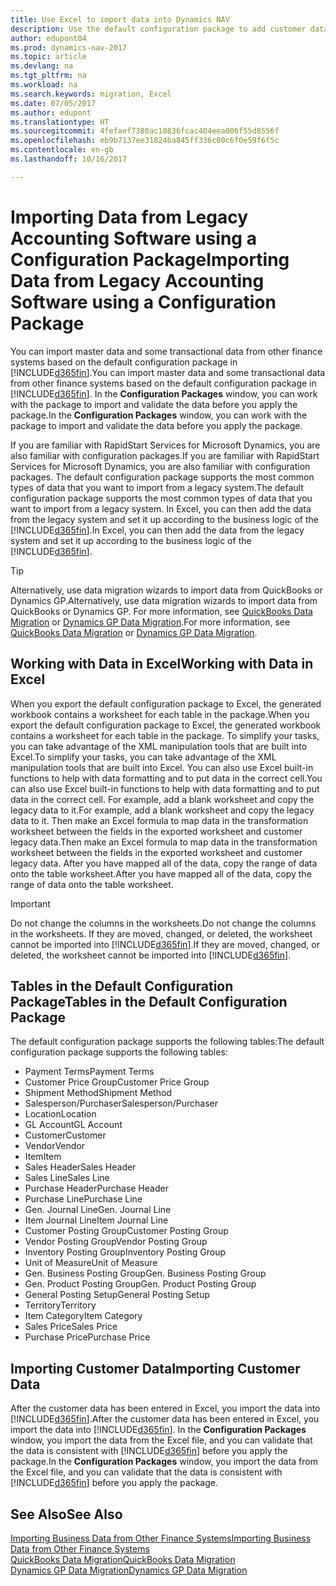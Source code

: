 ```yaml
---
title: Use Excel to import data into Dynamics NAV
description: Use the default configuration package to add customer data in Excel and import the data back into Dynamics NAV.
author: edupont04
ms.prod: dynamics-nav-2017
ms.topic: article
ms.devlang: na
ms.tgt_pltfrm: na
ms.workload: na
ms.search.keywords: migration, Excel
ms.date: 07/05/2017
ms.author: edupont
ms.translationtype: HT
ms.sourcegitcommit: 4fefaef7380ac10836fcac404eea006f55d8556f
ms.openlocfilehash: eb9b7137ee31824ba845ff336c00c6f0e59f6f5c
ms.contentlocale: en-gb
ms.lasthandoff: 10/16/2017

---
```

# <a name="importing-data-from-legacy-accounting-software-using-a-configuration-package"></a><span data-ttu-id="4ae93-103">Importing Data from Legacy Accounting Software using a Configuration Package</span><span class="sxs-lookup"><span data-stu-id="4ae93-103">Importing Data from Legacy Accounting Software using a Configuration Package</span></span>
<span data-ttu-id="4ae93-104">You can import master data and some transactional data from other finance systems based on the default configuration package in [!INCLUDE[d365fin](includes/d365fin_md.md)].</span><span class="sxs-lookup"><span data-stu-id="4ae93-104">You can import master data and some transactional data from other finance systems based on the default configuration package in [!INCLUDE[d365fin](includes/d365fin_md.md)].</span></span> <span data-ttu-id="4ae93-105">In the **Configuration Packages** window, you can work with the package to import and validate the data before you apply the package.</span><span class="sxs-lookup"><span data-stu-id="4ae93-105">In the **Configuration Packages** window, you can work with the package to import and validate the data before you apply the package.</span></span>  

<span data-ttu-id="4ae93-106">If you are familiar with RapidStart Services for Microsoft Dynamics, you are also familiar with configuration packages.</span><span class="sxs-lookup"><span data-stu-id="4ae93-106">If you are familiar with RapidStart Services for Microsoft Dynamics, you are also familiar with configuration packages.</span></span> <span data-ttu-id="4ae93-107">The default configuration package supports the most common types of data that you want to import from a legacy system.</span><span class="sxs-lookup"><span data-stu-id="4ae93-107">The default configuration package supports the most common types of data that you want to import from a legacy system.</span></span> <span data-ttu-id="4ae93-108">In Excel, you can then add the data from the legacy system and set it up according to the business logic of the [!INCLUDE[d365fin](includes/d365fin_md.md)].</span><span class="sxs-lookup"><span data-stu-id="4ae93-108">In Excel, you can then add the data from the legacy system and set it up according to the business logic of the [!INCLUDE[d365fin](includes/d365fin_md.md)].</span></span>  

> [!TIP]  
>   <span data-ttu-id="4ae93-109">Alternatively, use data migration wizards to import data from QuickBooks or Dynamics GP.</span><span class="sxs-lookup"><span data-stu-id="4ae93-109">Alternatively, use data migration wizards to import data from QuickBooks or Dynamics GP.</span></span> <span data-ttu-id="4ae93-110">For more information, see [QuickBooks Data Migration](ui-extensions-quickbooks-data-migration.md) or [Dynamics GP Data Migration](ui-extensions-dynamicsgp-data-migration.md).</span><span class="sxs-lookup"><span data-stu-id="4ae93-110">For more information, see [QuickBooks Data Migration](ui-extensions-quickbooks-data-migration.md) or [Dynamics GP Data Migration](ui-extensions-dynamicsgp-data-migration.md).</span></span>  

## <a name="working-with-data-in-excel"></a><span data-ttu-id="4ae93-111">Working with Data in Excel</span><span class="sxs-lookup"><span data-stu-id="4ae93-111">Working with Data in Excel</span></span>
<span data-ttu-id="4ae93-112">When you export the default configuration package to Excel, the generated workbook contains a worksheet for each table in the package.</span><span class="sxs-lookup"><span data-stu-id="4ae93-112">When you export the default configuration package to Excel, the generated workbook contains a worksheet for each table in the package.</span></span> <span data-ttu-id="4ae93-113">To simplify your tasks, you can take advantage of the XML manipulation tools that are built into Excel.</span><span class="sxs-lookup"><span data-stu-id="4ae93-113">To simplify your tasks, you can take advantage of the XML manipulation tools that are built into Excel.</span></span> <span data-ttu-id="4ae93-114">You can also use Excel built-in functions to help with data formatting and to put data in the correct cell.</span><span class="sxs-lookup"><span data-stu-id="4ae93-114">You can also use Excel built-in functions to help with data formatting and to put data in the correct cell.</span></span> <span data-ttu-id="4ae93-115">For example, add a blank worksheet and copy the legacy data to it.</span><span class="sxs-lookup"><span data-stu-id="4ae93-115">For example, add a blank worksheet and copy the legacy data to it.</span></span> <span data-ttu-id="4ae93-116">Then make an Excel formula to map data in the transformation worksheet between the fields in the exported worksheet and customer legacy data.</span><span class="sxs-lookup"><span data-stu-id="4ae93-116">Then make an Excel formula to map data in the transformation worksheet between the fields in the exported worksheet and customer legacy data.</span></span> <span data-ttu-id="4ae93-117">After you have mapped all of the data, copy the range of data onto the table worksheet.</span><span class="sxs-lookup"><span data-stu-id="4ae93-117">After you have mapped all of the data, copy the range of data onto the table worksheet.</span></span>  

> [!IMPORTANT]  
>  <span data-ttu-id="4ae93-118">Do not change the columns in the worksheets.</span><span class="sxs-lookup"><span data-stu-id="4ae93-118">Do not change the columns in the worksheets.</span></span> <span data-ttu-id="4ae93-119">If they are moved, changed, or deleted, the worksheet cannot be imported into [!INCLUDE[d365fin](includes/d365fin_md.md)].</span><span class="sxs-lookup"><span data-stu-id="4ae93-119">If they are moved, changed, or deleted, the worksheet cannot be imported into [!INCLUDE[d365fin](includes/d365fin_md.md)].</span></span>

## <a name="tables-in-the-default-configuration-package"></a><span data-ttu-id="4ae93-120">Tables in the Default Configuration Package</span><span class="sxs-lookup"><span data-stu-id="4ae93-120">Tables in the Default Configuration Package</span></span>
<span data-ttu-id="4ae93-121">The default configuration package supports the following tables:</span><span class="sxs-lookup"><span data-stu-id="4ae93-121">The default configuration package supports the following tables:</span></span>

-   <span data-ttu-id="4ae93-122">Payment Terms</span><span class="sxs-lookup"><span data-stu-id="4ae93-122">Payment Terms</span></span>
-   <span data-ttu-id="4ae93-123">Customer Price Group</span><span class="sxs-lookup"><span data-stu-id="4ae93-123">Customer Price Group</span></span>
-   <span data-ttu-id="4ae93-124">Shipment Method</span><span class="sxs-lookup"><span data-stu-id="4ae93-124">Shipment Method</span></span>
-   <span data-ttu-id="4ae93-125">Salesperson/Purchaser</span><span class="sxs-lookup"><span data-stu-id="4ae93-125">Salesperson/Purchaser</span></span>
-   <span data-ttu-id="4ae93-126">Location</span><span class="sxs-lookup"><span data-stu-id="4ae93-126">Location</span></span>
-   <span data-ttu-id="4ae93-127">GL Account</span><span class="sxs-lookup"><span data-stu-id="4ae93-127">GL Account</span></span>
-   <span data-ttu-id="4ae93-128">Customer</span><span class="sxs-lookup"><span data-stu-id="4ae93-128">Customer</span></span>
-   <span data-ttu-id="4ae93-129">Vendor</span><span class="sxs-lookup"><span data-stu-id="4ae93-129">Vendor</span></span>
-   <span data-ttu-id="4ae93-130">Item</span><span class="sxs-lookup"><span data-stu-id="4ae93-130">Item</span></span>
-   <span data-ttu-id="4ae93-131">Sales Header</span><span class="sxs-lookup"><span data-stu-id="4ae93-131">Sales Header</span></span>
-   <span data-ttu-id="4ae93-132">Sales Line</span><span class="sxs-lookup"><span data-stu-id="4ae93-132">Sales Line</span></span>
-   <span data-ttu-id="4ae93-133">Purchase Header</span><span class="sxs-lookup"><span data-stu-id="4ae93-133">Purchase Header</span></span>
-   <span data-ttu-id="4ae93-134">Purchase Line</span><span class="sxs-lookup"><span data-stu-id="4ae93-134">Purchase Line</span></span>
-   <span data-ttu-id="4ae93-135">Gen. Journal Line</span><span class="sxs-lookup"><span data-stu-id="4ae93-135">Gen. Journal Line</span></span>
-   <span data-ttu-id="4ae93-136">Item Journal Line</span><span class="sxs-lookup"><span data-stu-id="4ae93-136">Item Journal Line</span></span>
-   <span data-ttu-id="4ae93-137">Customer Posting Group</span><span class="sxs-lookup"><span data-stu-id="4ae93-137">Customer Posting Group</span></span>
-   <span data-ttu-id="4ae93-138">Vendor Posting Group</span><span class="sxs-lookup"><span data-stu-id="4ae93-138">Vendor Posting Group</span></span>
-   <span data-ttu-id="4ae93-139">Inventory Posting Group</span><span class="sxs-lookup"><span data-stu-id="4ae93-139">Inventory Posting Group</span></span>
-   <span data-ttu-id="4ae93-140">Unit of Measure</span><span class="sxs-lookup"><span data-stu-id="4ae93-140">Unit of Measure</span></span>
-   <span data-ttu-id="4ae93-141">Gen. Business Posting Group</span><span class="sxs-lookup"><span data-stu-id="4ae93-141">Gen. Business Posting Group</span></span>
-   <span data-ttu-id="4ae93-142">Gen. Product Posting Group</span><span class="sxs-lookup"><span data-stu-id="4ae93-142">Gen. Product Posting Group</span></span>
-   <span data-ttu-id="4ae93-143">General Posting Setup</span><span class="sxs-lookup"><span data-stu-id="4ae93-143">General Posting Setup</span></span>
-   <span data-ttu-id="4ae93-144">Territory</span><span class="sxs-lookup"><span data-stu-id="4ae93-144">Territory</span></span>
-   <span data-ttu-id="4ae93-145">Item Category</span><span class="sxs-lookup"><span data-stu-id="4ae93-145">Item Category</span></span>
-   <span data-ttu-id="4ae93-146">Sales Price</span><span class="sxs-lookup"><span data-stu-id="4ae93-146">Sales Price</span></span>
-   <span data-ttu-id="4ae93-147">Purchase Price</span><span class="sxs-lookup"><span data-stu-id="4ae93-147">Purchase Price</span></span>

## <a name="importing-customer-data"></a><span data-ttu-id="4ae93-148">Importing Customer Data</span><span class="sxs-lookup"><span data-stu-id="4ae93-148">Importing Customer Data</span></span>
<span data-ttu-id="4ae93-149">After the customer data has been entered in Excel, you import the data into [!INCLUDE[d365fin](includes/d365fin_md.md)].</span><span class="sxs-lookup"><span data-stu-id="4ae93-149">After the customer data has been entered in Excel, you import the data into [!INCLUDE[d365fin](includes/d365fin_md.md)].</span></span> <span data-ttu-id="4ae93-150">In the **Configuration Packages** window, you import the data from the Excel file, and you can validate that the data is consistent with [!INCLUDE[d365fin](includes/d365fin_md.md)] before you apply the package.</span><span class="sxs-lookup"><span data-stu-id="4ae93-150">In the **Configuration Packages** window, you import the data from the Excel file, and you can validate that the data is consistent with [!INCLUDE[d365fin](includes/d365fin_md.md)] before you apply the package.</span></span>

## <a name="see-also"></a><span data-ttu-id="4ae93-151">See Also</span><span class="sxs-lookup"><span data-stu-id="4ae93-151">See Also</span></span>
[<span data-ttu-id="4ae93-152">Importing Business Data from Other Finance Systems</span><span class="sxs-lookup"><span data-stu-id="4ae93-152">Importing Business Data from Other Finance Systems</span></span>](upload-data.md)  
[<span data-ttu-id="4ae93-153">QuickBooks Data Migration</span><span class="sxs-lookup"><span data-stu-id="4ae93-153">QuickBooks Data Migration</span></span>](ui-extensions-quickbooks-data-migration.md)  
[<span data-ttu-id="4ae93-154">Dynamics GP Data Migration</span><span class="sxs-lookup"><span data-stu-id="4ae93-154">Dynamics GP Data Migration</span></span>](ui-extensions-dynamicsgp-data-migration.md)

